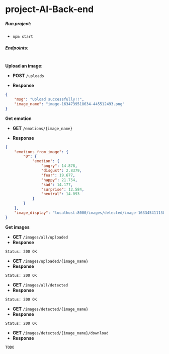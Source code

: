 # project-AI-Back-end

##### Run project: 
- ``npm start``

##### Endpoints:
\
**Upload an image:**

- **POST**  ``/uploads``

- **Response**
```json
{
    "msg": "Upload successfully!!",
    "image_name": "image-1634739518634-445512493.png"
}
```


**Get emotion**

- **GET** ``/emotions/{image_name}``

- **Response**
```json
{
    "emotions_from_image": {
        "0": {
            "emotion": {
                "angry": 14.878,
                "disgust": 2.8379,
                "fear": 19.677,
                "happy": 21.754,
                "sad": 14.177,
                "surprise": 12.584,
                "neutral": 14.093
            }
        }
    },
    "image_display": "localhost:8000/images/detected/image-1633454111387-151761211.jpg"
}
```

**Get images**
- **GET** ``/images/all/uploaded``
- **Response**
```text
Status: 200 OK
```

- **GET** ``/images/uploaded/{image_name}``
- **Response** 
```text
Status: 200 OK
```

- **GET** ``/images/all/detected``
- **Response**
```text
Status: 200 OK
```

- **GET** ``/images/detected/{image_name}``
- **Response** 
```text
Status: 200 OK
```

- **GET** ``/images/detected/{image_name}/download``
- **Response**
```text
TODO
```
